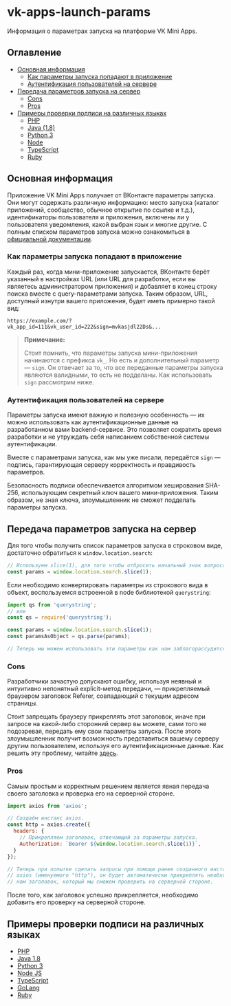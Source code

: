 # vk-apps-launch-params
Информация о параметрах запуска на платформе VK Mini Apps.

## Оглавление
- [Основная информация](#intro)
    - [Как параметры запуска попадают в приложение](#how-params-are-passed)
    - [Аутентификация пользователей на сервере](#auth)
- [Передача параметров запуска на сервер](#how-to-send-launch-params)
    - [Cons](#cons)
    - [Pros](#pros)
- [Примеры проверки подписи на различных языках](#examples)
    - [PHP](#php)  
    - [Java (1.8)](#java1p8)  
    - [Python 3](#python3)  
    - [Node](#node)
    - [TypeScript](#typescript)
    - [Ruby](#ruby)
  
<a name="intro"/>
  
## Основная информация
Приложение VK Mini Apps получает от ВКонтакте параметры запуска. Они могут содержать различную информацию: место запуска (каталог приложений, сообщество, обычное открытие по ссылке и т.д.), идентификаторы пользователя и приложения, включены ли у пользователя уведомления, какой выбран язык и многие другие. С полным списком параметров запуска можно ознакомиться в [официальной
документации](https://vk.com/dev/vk_apps_docs3?f=6.%2B%D0%9F%D0%B0%D1%80%D0%B0%D0%BC%D0%B5%D1%82%D1%80%D1%8B%2B%D0%B7%D0%B0%D0%BF%D1%83%D1%81%D0%BA%D0%B0).

<a name="how-params-are-passed"/>

### Как параметры запуска попадают в приложение

Каждый раз, когда мини-приложение запускается, ВКонтакте берёт указанный в настройках URL (или URL для разработки, если вы являетесь администратором приложения) и добавляет в конец строку поиска вместе с query-параметрами запуска. Таким образом, URL, доступный изнутри вашего приложения, будет иметь примерно такой вид:

`https://example.com/?vk_app_id=111&vk_user_id=222&sign=mvkasjdl22Ds&...`

> **Примечание:**
>
> Стоит помнить, что параметры запуска мини-приложения начинаются с префикса `vk_`. Но есть и дополнительный параметр — `sign`. Он отвечает за то, что все переданные параметры запуска являются валидными, то есть не подделаны. Как использовать `sign` рассмотрим ниже.

<a name="auth"/>

### Аутентификация пользователей на сервере

Параметры запуска имеют важную и полезную особенность — их можно использовать как аутентификационные данные на разработанном вами backend-сервисе. Это позволяет сократить время разработки и не утруждать себя написанием собственной системы аутентификации.

Вместе с параметрами запуска, как мы уже писали, передаётся `sign` — подпись, гарантирующая серверу корректность и правдивость параметров.

Безопасность подписи обеспечивается алгоритмом хеширования SHA-256, использующим секретный ключ вашего мини-приложения. Таким образом, не зная ключа, злоумышленник не сможет подделать параметры запуска.

<a name="how-to-send-launch-params"/>

## Передача параметров запуска на сервер

Для того чтобы получить список параметров запуска в строковом виде, достаточно
обратиться к `window.location.search`:

```javascript
// Используем slice(1), для того чтобы отбросить начальный знак вопроса.
const params = window.location.search.slice(1);
```

Если необходимо конвертировать параметры из строкового вида в объект, воспользуемся встроенной в node библиотекой `querystring`:

```javascript
import qs from 'querystring';
// или
const qs = require('querystring');

const params = window.location.search.slice(1);
const paramsAsObject = qs.parse(params);

// Теперь мы можем использовать эти параметры как нам заблагорассудится.
```

<a name="cons"/>

### Cons

Разработчики зачастую допускают ошибку, используя неявный и интуитивно непонятный explicit-метод передачи, — прикрепляемый браузером заголовок Referer, совпадающий с текущим адресом страницы.

Стоит запрещать браузеру прикреплять этот заголовок, иначе при запросе на какой-либо сторонний сервер вы можете, сами того не подозревая, передать ему свои параметры запуска. После этого злоумышленник получит возможность представиться вашему серверу другим пользователем, используя его аутентификационные данные. Как решить эту проблему, читайте [здесь](https://stackoverflow.com/a/32014225).

<a name="pros"/>

### Pros

Самым простым и корректным решением является явная передача своего заголовка и
проверка его на серверной стороне.

```javascript
import axios from 'axios';

// Создаём инстанс axios.
const http = axios.create({
  headers: {
    // Прикрепляем заголовок, отвечающий за параметры запуска.
    Authorization: `Bearer ${window.location.search.slice(1)}`,
  }
});

// Теперь при попытке сделать запросы при помощи ранее созданного инстанса
// axios (именуемого "http"), он будет автоматически прикреплять необходимый 
// нам заголовок, который мы сможем проверить на серверной стороне.
```

После того, как заголовок успешно прикрепляется, необходимо добавить его 
проверку на серверной стороне.

<a name="examples"/>

## Примеры проверки подписи на различных языках

- [PHP](/examples/php.php)
- [Java 1.8](/examples/java1.8.java)
- [Python 3](/examples/python3.py)
- [Node JS](/examples/node.js)
- [TypeScript](/examples/typescript.ts)
- [GoLang](/examples/golang.go)
- [Ruby](/examples/ruby.rb)

